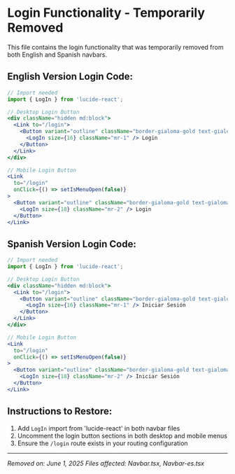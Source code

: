 # Login Functionality - Temporarily Removed

This file contains the login functionality that was temporarily removed from both English and Spanish navbars.

## English Version Login Code:
```jsx
// Import needed
import { LogIn } from 'lucide-react';

// Desktop Login Button
<div className="hidden md:block">
  <Link to="/login">
    <Button variant="outline" className="border-gialoma-gold text-gialoma-gold hover:bg-gialoma-gold hover:text-white px-3 py-1 h-9">
      <LogIn size={16} className="mr-1" /> Login
    </Button>
  </Link>
</div>

// Mobile Login Button
<Link 
  to="/login" 
  onClick={() => setIsMenuOpen(false)}
>
  <Button variant="outline" className="border-gialoma-gold text-gialoma-gold hover:bg-gialoma-gold hover:text-white w-full flex items-center justify-center">
    <LogIn size={18} className="mr-2" /> Login
  </Button>
</Link>
```

## Spanish Version Login Code:
```jsx
// Import needed
import { LogIn } from 'lucide-react';

// Desktop Login Button
<div className="hidden md:block">
  <Link to="/login">
    <Button variant="outline" className="border-gialoma-gold text-gialoma-gold hover:bg-gialoma-gold hover:text-white px-3 py-1 h-9">
      <LogIn size={16} className="mr-1" /> Iniciar Sesión
    </Button>
  </Link>
</div>

// Mobile Login Button
<Link 
  to="/login" 
  onClick={() => setIsMenuOpen(false)}
>
  <Button variant="outline" className="border-gialoma-gold text-gialoma-gold hover:bg-gialoma-gold hover:text-white w-full flex items-center justify-center">
    <LogIn size={18} className="mr-2" /> Iniciar Sesión
  </Button>
</Link>
```

## Instructions to Restore:
1. Add `LogIn` import from 'lucide-react' in both navbar files
2. Uncomment the login button sections in both desktop and mobile menus
3. Ensure the `/login` route exists in your routing configuration

---

*Removed on: June 1, 2025*
*Files affected: Navbar.tsx, Navbar-es.tsx*
